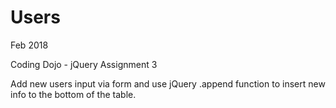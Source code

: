 # Users

Feb 2018

Coding Dojo - jQuery Assignment 3

Add new users input via form and use jQuery .append function to insert new info to the bottom of the table.
